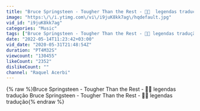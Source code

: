```yaml
---
title: "Bruce Springsteen - Tougher Than the Rest - 🎸🎶  legendas tradução"
image: "https:\/\/i.ytimg.com\/vi\/i9juK8kk7ag\/hqdefault.jpg"
vid_id: "i9juK8kk7ag"
categories: "Music"
tags: ["Bruce Springsteen - Tougher Than the Rest - 🎸🎶 legendas tradução"]
date: "2022-05-14T11:23:42+03:00"
vid_date: "2020-05-31T21:48:54Z"
duration: "PT4M32S"
viewcount: "130455"
likeCount: "2352"
dislikeCount: ""
channel: "Raquel Acerbi"
---
```

{% raw %}Bruce Springsteen - Tougher Than the Rest - 🎸🎶  legendas tradução Bruce Springsteen - Tougher Than the Rest - 🎸🎶 legendas tradução{% endraw %}
